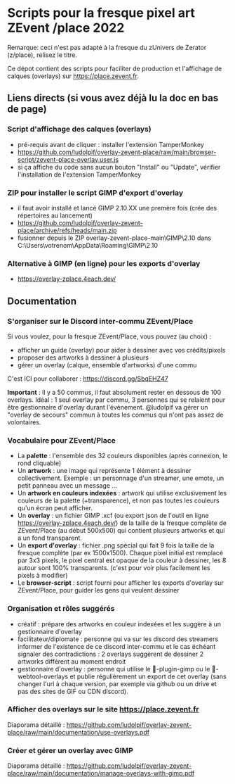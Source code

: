 # Scripts pour la fresque pixel art ZEvent /place 2022

Remarque: ceci n'est pas adapté à la fresque du zUnivers de Zerator (z/place), relisez le titre.

Ce dépot contient des scripts pour faciliter de production et l'affichage de calques (overlays) sur https://place.zevent.fr.

## Liens directs (si vous avez déjà lu la doc en bas de page)

### Script d'affichage des calques (overlays)
- pré-requis avant de cliquer : installer l'extension TamperMonkey
- https://github.com/ludolpif/overlay-zevent-place/raw/main/browser-script/zevent-place-overlay.user.js
- si ça affiche du code sans aucun bouton "Install" ou "Update", vérifier l'installation de l'extension TamperMonkey

### ZIP pour installer le script GIMP d'export d'overlay
- il faut avoir installé et lancé GIMP 2.10.XX une premère fois (crée des répertoires au lancement)
- https://github.com/ludolpif/overlay-zevent-place/archive/refs/heads/main.zip
- fusionner depuis le ZIP overlay-zevent-place-main\GIMP\2.10 dans C:\Users\votrenom\AppData\Roaming\GIMP\2.10

### Alternative à GIMP (en ligne) pour les exports d'overlay
- https://overlay-zplace.4each.dev/

## Documentation

### S'organiser sur le Discord inter-commu ZEvent/Place

Si vous voulez, pour la fresque ZEvent/Place, vous pouvez (au choix) :
- afficher un guide (overlay) pour aider à dessiner avec vos crédits/pixels
- proposer des artworks à dessiner à plusieurs
- gérer un overlay (calque, ensemble d'artworks) d'une commu

C'est ICI pour collaborer : https://discord.gg/SbqEHZ47

**Important** : Il y a 50 commus, il faut absolument rester en dessous de 100 overlays. Idéal : 1 seul overlay par commu, 3 personnes qui se relaient pour être gestionnaire d'overlay durant l'évènement. @ludolpif va gérer un "overlay de secours" commun à toutes les commus qui n'ont pas assez de volontaires. 

### Vocabulaire pour ZEvent/Place
- La **palette** : l'ensemble des 32 couleurs disponibles (après connexion, le rond cliquable)
- Un **artwork** : une image qui représente 1 élément à dessiner collectivement.
Exemple : un personnage d'un streamer, une emote, un petit panneau avec un message ...
- Un **artwork en couleurs indexées** : artwork qui utilise exclusivement les couleurs de la palette (+transparence), et non pas toutes les couleurs qu'un écran peut afficher.
- Un **overlay** : un fichier GIMP .xcf (ou export json de l'outil en ligne https://overlay-zplace.4each.dev/) de la taille de la fresque complète de ZEvent/Place (au début 500x500) qui contient plusieurs artworks et qui a un fond transparent.
- Un **export d'overlay** : fichier .png spécial qui fait 9 fois la taille de la fresque complète (par ex 1500x1500). Chaque pixel initial est remplacé par 3x3 pixels, le pixel central est opaque de la couleur à dessiner, les 8 autour sont 100% transparents. (c'est pour voir plus facilement les pixels à modifier)
- Le **browser-script** : script fourni pour afficher les exports d'overlay sur ZEvent/Place, pour guider les gens qui veulent dessiner 

### Organisation et rôles suggérés
- créatif : prépare des artworks en couleur indexées et les suggère à un gestionnaire d'overlay
- facilitateur/diplomate : personne qui va sur les discord des streamers informer de l'existence de ce discord inter-commu et le cas échéant signaler des contradictions : 2 overlays suggèrent de dessiner 2 artworks différent au moment endroit
- gestionnaire d'overlay : personne qui utilise le 🎨-plugin-gimp ou le 🧰-webtool-overlays  et publie régulièrement un export de cet overlay (sans changer l'url à chaque version, par exemple via github ou un drive et pas des sites de GIF ou CDN discord).

 
### Afficher des overlays sur le site https://place.zevent.fr

Diaporama détaillé : https://github.com/ludolpif/overlay-zevent-place/raw/main/documentation/use-overlays.pdf

### Créer et gérer un overlay avec GIMP

Diaporama détaillé : https://github.com/ludolpif/overlay-zevent-place/raw/main/documentation/manage-overlays-with-gimp.pdf
